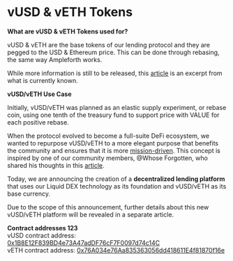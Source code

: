 # vUSD & vETH Tokens

**What are vUSD & vETH Tokens used for?**

vUSD & vETH are the base tokens of our lending protocol and they are pegged to the USD & Ethereum price. This can be done through rebasing, the same way Ampleforth works.  
  
While more information is still to be released, this [article](https://valuedefi.medium.com/value-defi-mid-october-mega-update-e958f6e67c1b) is an excerpt from what is currently known.

**vUSD/vETH Use Case**

Initially, vUSD/vETH was planned as an elastic supply experiment, or rebase coin, using one tenth of the treasury fund to support price with VALUE for each positive rebase.

When the protocol evolved to become a full-suite DeFi ecosystem, we wanted to repurpose vUSD/vETH to a more elegant purpose that benefits the community and ensures that it is more [mission-driven](https://valuedefi.io/vision-mission). This concept is inspired by one of our community members, @Whose Forgotten, who shared his thoughts in this [article](https://gov.valuedefi.io/t/vusd-veth-lending-that-changes-the-game/885).

Today, we are announcing the creation of a **decentralized lending platform** that uses our Liquid DEX technology as its foundation and vUSD/vETH as its base currency.

Due to the scope of this announcement, further details about this new vUSD/vETH platform will be revealed in a separate article.  
  
**Contract addresses 123**  
vUSD contract address: [0x1B8E12F839BD4e73A47adDF76cF7F0097d74c14C](https://etherscan.io/token/0x1B8E12F839BD4e73A47adDF76cF7F0097d74c14C)   
vETH contract address: [0x76A034e76Aa835363056dd418611E4f81870f16e](https://etherscan.io/token/0x76A034e76Aa835363056dd418611E4f81870f16e)

